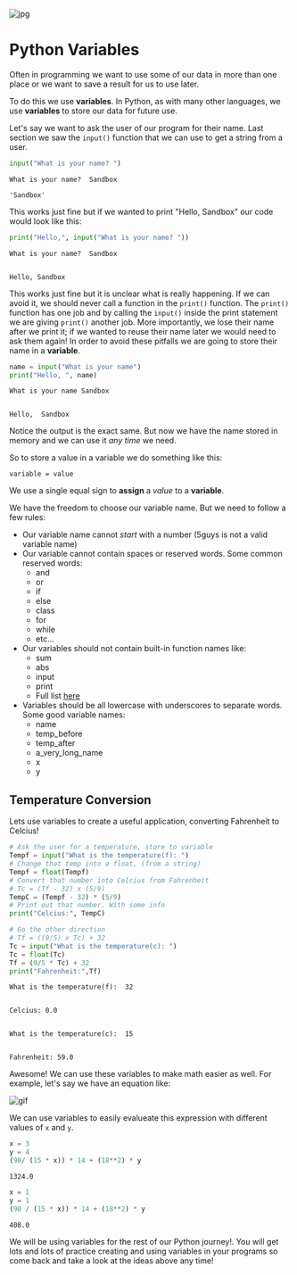 ![jpg](https://github.com/Sandbox4KidsTM/Python_Basics/docs/Sandbox_Logo.jpg)

# Python Variables

Often in programming we want to use some of our data in more than one place or we want to save a result for us to use later.

To do this we use **variables**. In Python, as with many other languages, we use **variables** to store our data for future use.

Let's say we want to ask the user of our program for their name. Last section we saw the `input()` function that we can use to get a string from a user.


```python
input("What is your name? ")
```

    What is your name?  Sandbox
    
    'Sandbox'



This works just fine but if we wanted to print "Hello, Sandbox" our code would look like this:


```python
print("Hello,", input("What is your name? "))
```

    What is your name?  Sandbox


    Hello, Sandbox


This works just fine but it is unclear what is really happening. If we can avoid it, we should never call a function in the `print()` function. The `print()` function has one job and by calling the `input()` inside the print statement we are giving `print()` another job. More importantly, we lose their name after we print it; if we wanted to reuse their name later we would need to ask them again! In order to avoid these pitfalls we are going to store their name in a **variable**.


```python
name = input("What is your name")
print("Hello, ", name)
```

    What is your name Sandbox


    Hello,  Sandbox


Notice the output is the exact same. But now we have the name stored in memory and we can use it *any time* we need.

So to store a value in a variable we do something like this:

`variable = value`

We use a single equal sign to **assign** a *value* to a **variable**. 

We have the freedom to choose our variable name. But we need to follow a few rules:
* Our variable name cannot *start* with a number (5guys is not a valid variable name)
* Our variable cannot contain spaces or reserved words. Some common reserved words:
    * and
    * or
    * if
    * else
    * class
    * for
    * while
    * etc...
* Our variables should not contain built-in function names like:    
    * sum
    * abs
    * input
    * print
    * Full list [here](https://docs.python.org/3/library/functions.html)
* Variables should be all lowercase with underscores to separate words. Some good variable names:
    * name
    * temp_before
    * temp_after
    * a_very_long_name
    * x
    * y
    
## Temperature Conversion
Lets use variables to create a useful application, converting Fahrenheit to Celcius!


```python
# Ask the user for a temperature, store to variable
Tempf = input("What is the temperature(f): ")
# Change that temp into a float, (from a string)
Tempf = float(Tempf)
# Convert that number into Celcius from Fahrenheit
# Tc = (Tf - 32) x (5/9)
TempC = (Tempf - 32) * (5/9)
# Print out that number. With some info
print("Celcius:", TempC)

# Go the other direction
# Tf = ((9/5) x Tc) + 32
Tc = input("What is the temperature(c): ")
Tc = float(Tc)
Tf = (9/5 * Tc) + 32
print("Fahrenheit:",Tf)
```

    What is the temperature(f):  32


    Celcius: 0.0


    What is the temperature(c):  15


    Fahrenheit: 59.0


Awesome! We can use these variables to make math easier as well.
For example, let's say we have an equation like:

![gif](latex.gif)

We can use variables to easily evalueate this expression with different values of `x` and `y`.


```python
x = 3
y = 4
(90/ (15 * x)) * 14 + (18**2) * y
```




    1324.0




```python
x = 1
y = 1
(90 / (15 * x)) * 14 + (18**2) * y
```




    408.0



We will be using variables for the rest of our Python journey!. You will get lots and lots of practice creating and using variables in your programs so come back and take a look at the ideas above any time!
